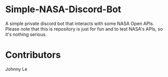 # Simple-NASA-Discord-Bot

A simple private discord bot that interacts with some NASA Open APIs. 
Please note that this is repository is just for fun and to test NASA's APIs, so it's nothing serious.

# Contributors
Johnny Le
